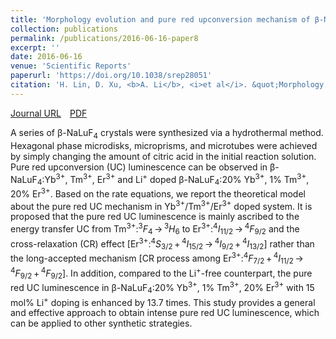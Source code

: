 ```yaml
---
title: 'Morphology evolution and pure red upconversion mechanism of β-NaLuF<sub>4</sub> crystals'
collection: publications
permalink: /publications/2016-06-16-paper8
excerpt: ''
date: 2016-06-16
venue: 'Scientific Reports'
paperurl: 'https://doi.org/10.1038/srep28051'
citation: 'H. Lin, D. Xu, <b>A. Li</b>, <i>et al</i>. &quot;Morphology evolution and pure red upconversion mechanism of β-NaLuF<sub>4</sub> crystals&quot;, <i>Scientific Reports</i>, 2016, 6: 28051.'
---
```

[Journal URL](https://www.nature.com/articles/srep28051)&emsp;[PDF](https://lablam.org/files/paper8.pdf)

A series of β-NaLuF<sub>4</sub> crystals were synthesized via a hydrothermal method. Hexagonal phase microdisks, microprisms, and microtubes were achieved by simply changing the amount of citric acid in the initial reaction solution. Pure red upconversion (UC) luminescence can be observed in β-NaLuF<sub>4</sub>:Yb<sup>3+</sup>, Tm<sup>3+</sup>, Er<sup>3+</sup> and Li<sup>+</sup> doped β-NaLuF<sub>4</sub>:20% Yb<sup>3+</sup>, 1% Tm<sup>3+</sup>, 20% Er<sup>3+</sup>. Based on the rate equations, we report the theoretical model about the pure red UC mechanism in Yb<sup>3+</sup>/Tm<sup>3+</sup>/Er<sup>3+</sup> doped system. It is proposed that the pure red UC luminescence is mainly ascribed to the energy transfer UC from Tm<sup>3+</sup>:<sup>3</sup><i>F</i><sub>4</sub> → <sup>3</sup><i>H</i><sub>6</sub> to Er<sup>3+</sup>:<sup>4</sup><i>I</i><sub>11/2</sub> → <sup>4</sup><i>F</i><sub>9/2</sub> and the cross-relaxation (CR) effect [Er<sup>3+</sup>:<sup>4</sup><i>S</i><sub>3/2</sub> + <sup>4</sup><i>I</i><sub>15/2</sub> → <sup>4</sup><i>I</i><sub>9/2</sub> + <sup>4</sup><i>I</i><sub>13/2</sub>] rather than the long-accepted mechanism [CR process among Er<sup>3+</sup>:<sup>4</sup><i>F</i><sub>7/2</sub> + <sup>4</sup><i>I</i><sub>11/2</sub> → <sup>4</sup><i>F</i><sub>9/2</sub> + <sup>4</sup><i>F</i><sub>9/2</sub>]. In addition, compared to the Li<sup>+</sup>-free counterpart, the pure red UC luminescence in β-NaLuF<sub>4</sub>:20% Yb<sup>3+</sup>, 1% Tm<sup>3+</sup>, 20% Er<sup>3+</sup> with 15 mol% Li<sup>+</sup> doping is enhanced by 13.7 times. This study provides a general and effective approach to obtain intense pure red UC luminescence, which can be applied to other synthetic strategies.